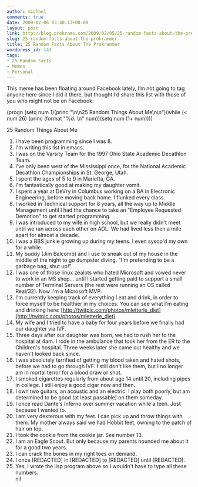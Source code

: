 ```yaml
---
author: michael
comments: true
date: 2009-02-06 03:40:13+00:00
layout: post
link: http://blog.prokrams.com/2009/02/05/25-random-facts-about-the-prokrammer/
slug: 25-random-facts-about-the-prokrammer
title: 25 Random Facts About The Prokrammer
wordpress_id: 143
tags:
- 25 Random Facts
- Memes
- Personal
---
```


This meme has been floating around Facebook lately, I’m not going to tag anyone here since I did it there, but thought I’d share this list with those of you who might not be on Facebook:

 

 

(progn (setq num 1)(princ "\n\n25 Random Things About Me\n\n")(while (< num 26) (princ (format "%d. \n" num))(setq num (1+ num)))) 

 

25 Random Things About Me 

 

1. I have been programming since I was 8.      
2. I'm writing this list in emacs.      
3. I was on the Varsity Team for the 1997 Ohio State Academic Decathlon Team.      
4. I've only been west of the Mississippi once, for the National Academic Decathlon Championships in St. George, Utah.      
5. I spent the ages of 5 to 9 in Marietta, GA.      
6. I'm fantastically good at making my daughter vomit.      
7. I spent a year at DeVry in Columbus working on a BA in Electronic Engineering, before moving back home. I flunked every class.       
8. I worked in Technical support for 8 years, all the way up to Middle Management until I had the chance to take an "Employee Requested Demotion" to get started programming.      
9. I was introduced to my wife in high school, but we really didn't meet until we ran across each other on AOL. We had lived less then a mile apart for almost a decade.      
10. I was a BBS junkie growing up during my teens. I even sysop'd my own for a while.      
11. My buddy (Jim Balcomb) and I use to sneak out of my house in the middle of the night to go dumpster diving. "I'm pretending to be a garbage bag, shut up!"      
12. I was one of those linux zealots who hated Microsoft and vowed never to work in an MS shop... until I started getting paid to support a small number of Terminal Servers (the rest were running an OS called Real/32). Now I'm a Microsoft MVP.      
13. I'm currently keeping track of everything I eat and drink, in order to force myself to be healthier in my choices. You can see what I'm eating and drinking here: [http://twitpic.com/photos/mletterle_diet](http://twitpic.com/photos/mletterle_diet)      
14. My wife and I tried to have a baby for four years before we finally had our daughter via IVF.      
15. Three days after our daughter was born, we had to rush her to the hospital at 4am. I rode in the ambulance that took her from the ER to the Children's hospital. Three weeks later she came out healthy and we haven't looked back since.       
16. I was absolutely terrified of getting my blood taken and hated shots, before we had to go through IVF. I still don't like them, but I no longer am in mortal terror for a blood draw or shot.      
17. I smoked cigarettes regularly from about age 14 until 20, including pipes in college. I still enjoy a good cigar now and then.      
18. I own two guitars, an acoustic and an electric. I play both poorly, but am determined to be good (at least passable) on them someday.      
19. I once read Dante's Inferno over summer vacation while a teen. Just because I wanted to.      
20. I am very dexterous with my feet. I can pick up and throw things with them. My mother always said we had Hobbit feet, owning to the patch of hair on top.      
21. I took the cookie from the cookie jar. See number 13.      
22. I am an Eagle Scout. But only because my parents hounded me about it for a good two years.      
23. I can crack the bones in my right toes on demand.      
24. I once [REDACTED] in [REDACTED] to [REDACTED] until [REDACTED].      
25. Yes, I wrote the lisp program above so I wouldn't have to type all these numbers.      
nil 
